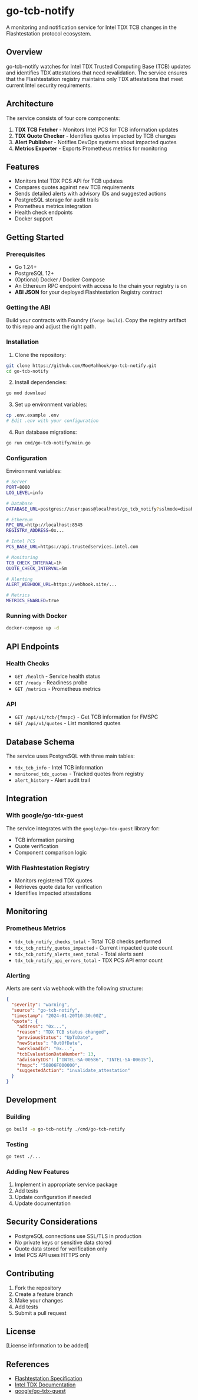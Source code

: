 # go-tcb-notify

A monitoring and notification service for Intel TDX TCB changes in the Flashtestation protocol ecosystem.

## Overview

go-tcb-notify watches for Intel TDX Trusted Computing Base (TCB) updates and identifies TDX attestations that need revalidation. The service ensures that the Flashtestation registry maintains only TDX attestations that meet current Intel security requirements.

## Architecture

The service consists of four core components:

1. **TDX TCB Fetcher** - Monitors Intel PCS for TCB information updates
2. **TDX Quote Checker** - Identifies quotes impacted by TCB changes  
3. **Alert Publisher** - Notifies DevOps systems about impacted quotes
4. **Metrics Exporter** - Exports Prometheus metrics for monitoring

## Features

- Monitors Intel TDX PCS API for TCB updates
- Compares quotes against new TCB requirements
- Sends detailed alerts with advisory IDs and suggested actions
- PostgreSQL storage for audit trails
- Prometheus metrics integration
- Health check endpoints
- Docker support

## Getting Started

### Prerequisites

- Go 1.24+
- PostgreSQL 12+
- (Optional) Docker / Docker Compose
- An Ethereum RPC endpoint with access to the chain your registry is on
- **ABI JSON** for your deployed Flashtestation Registry contract

### Getting the ABI

Build your contracts with Foundry (`forge build`). Copy the registry artifact to this repo and adjust the right path.

### Installation

1. Clone the repository:
```bash
git clone https://github.com/MoeMahhouk/go-tcb-notify.git
cd go-tcb-notify
```

2. Install dependencies:
```bash
go mod download
```

3. Set up environment variables:
```bash
cp .env.example .env
# Edit .env with your configuration
```

4. Run database migrations:
```bash
go run cmd/go-tcb-notify/main.go
```

### Configuration

Environment variables:

```bash
# Server
PORT=8080
LOG_LEVEL=info

# Database
DATABASE_URL=postgres://user:pass@localhost/go_tcb_notify?sslmode=disable

# Ethereum
RPC_URL=http://localhost:8545
REGISTRY_ADDRESS=0x...

# Intel PCS
PCS_BASE_URL=https://api.trustedservices.intel.com

# Monitoring
TCB_CHECK_INTERVAL=1h
QUOTE_CHECK_INTERVAL=5m

# Alerting
ALERT_WEBHOOK_URL=https://webhook.site/...

# Metrics
METRICS_ENABLED=true
```

### Running with Docker

```bash
docker-compose up -d
```

## API Endpoints

### Health Checks

- `GET /health` - Service health status
- `GET /ready` - Readiness probe
- `GET /metrics` - Prometheus metrics

### API

- `GET /api/v1/tcb/{fmspc}` - Get TCB information for FMSPC
- `GET /api/v1/quotes` - List monitored quotes

## Database Schema

The service uses PostgreSQL with three main tables:

- `tdx_tcb_info` - Intel TCB information
- `monitored_tdx_quotes` - Tracked quotes from registry
- `alert_history` - Alert audit trail

## Integration

### With google/go-tdx-guest

The service integrates with the `google/go-tdx-guest` library for:

- TCB information parsing
- Quote verification
- Component comparison logic

### With Flashtestation Registry

- Monitors registered TDX quotes
- Retrieves quote data for verification
- Identifies impacted attestations

## Monitoring

### Prometheus Metrics

- `tdx_tcb_notify_checks_total` - Total TCB checks performed
- `tdx_tcb_notify_quotes_impacted` - Current impacted quote count
- `tdx_tcb_notify_alerts_sent_total` - Total alerts sent
- `tdx_tcb_notify_api_errors_total` - TDX PCS API error count

### Alerting

Alerts are sent via webhook with the following structure:

```json
{
  "severity": "warning",
  "source": "go-tcb-notify",
  "timestamp": "2024-01-20T10:30:00Z",
  "quote": {
    "address": "0x...",
    "reason": "TDX TCB status changed",
    "previousStatus": "UpToDate",
    "newStatus": "OutOfDate",
    "workloadId": "0x...",
    "tcbEvaluationDataNumber": 13,
    "advisoryIDs": ["INTEL-SA-00586", "INTEL-SA-00615"],
    "fmspc": "50806F000000",
    "suggestedAction": "invalidate_attestation"
  }
}
```

## Development

### Building

```bash
go build -o go-tcb-notify ./cmd/go-tcb-notify
```

### Testing

```bash
go test ./...
```

### Adding New Features

1. Implement in appropriate service package
2. Add tests
3. Update configuration if needed
4. Update documentation

## Security Considerations

- PostgreSQL connections use SSL/TLS in production
- No private keys or sensitive data stored
- Quote data stored for verification only
- Intel PCS API uses HTTPS only

## Contributing

1. Fork the repository
2. Create a feature branch
3. Make your changes
4. Add tests
5. Submit a pull request

## License

[License information to be added]

## References

- [Flashtestation Specification](https://github.com/flashbots/rollup-boost/blob/main/specs/flashtestations.md)
- [Intel TDX Documentation](https://www.intel.com/content/www/us/en/developer/tools/trust-domain-extensions/documentation.html)
- [google/go-tdx-guest](https://github.com/google/go-tdx-guest)
